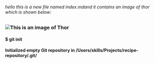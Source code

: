 ###### hello this is a new file named index.mdand it contains an image of thor which is shown below:
### ![This is an image of Thor](https://w7.pngwing.com/pngs/76/365/png-transparent-thor-thor-jane-foster-marvel-cinematic-universe-thor-avengers-fictional-character-film-thumbnail.png)
#### $ git init
#### Initialized empty Git repository in /Users/skills/Projects/recipe-repository/.git/
